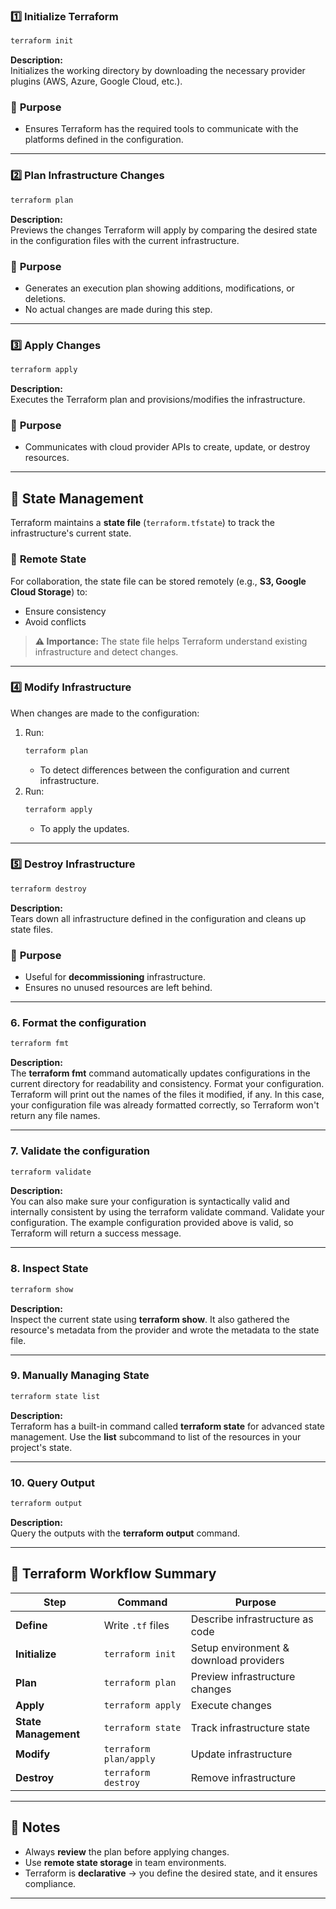 ### 1️⃣ **Initialize Terraform**
```bash
terraform init
```
**Description:**  
Initializes the working directory by downloading the necessary provider plugins (AWS, Azure, Google Cloud, etc.).  

### 🔹 **Purpose**
- Ensures Terraform has the required tools to communicate with the platforms defined in the configuration.

---

### 2️⃣ **Plan Infrastructure Changes**
```bash
terraform plan
```
**Description:**  
Previews the changes Terraform will apply by comparing the desired state in the configuration files with the current infrastructure.  

### 🔹 **Purpose**
- Generates an execution plan showing additions, modifications, or deletions.
- No actual changes are made during this step.

---

### 3️⃣ **Apply Changes**
```bash
terraform apply
```
**Description:**  
Executes the Terraform plan and provisions/modifies the infrastructure.  

### 🔹 **Purpose**
- Communicates with cloud provider APIs to create, update, or destroy resources.

---

## **📜 State Management**
Terraform maintains a **state file** (`terraform.tfstate`) to track the infrastructure's current state.

### 🔹 **Remote State**
For collaboration, the state file can be stored remotely (e.g., **S3, Google Cloud Storage**) to:
- Ensure consistency
- Avoid conflicts  

> **⚠️ Importance:** The state file helps Terraform understand existing infrastructure and detect changes.

---

### 4️⃣ **Modify Infrastructure**
When changes are made to the configuration:
1. Run:
   ```bash
   terraform plan
   ```
   - To detect differences between the configuration and current infrastructure.
2. Run:
   ```bash
   terraform apply
   ```
   - To apply the updates.

---

### 5️⃣ **Destroy Infrastructure**
```bash
terraform destroy
```
**Description:**  
Tears down all infrastructure defined in the configuration and cleans up state files.

### 🔹 **Purpose**
- Useful for **decommissioning** infrastructure.
- Ensures no unused resources are left behind.

---

### 6. **Format the configuration**
```bash
terraform fmt
```
**Description:**  
The **terraform fmt** command automatically updates configurations in the current directory for readability and consistency. Format your configuration. Terraform will print out the names of the files it modified, if any. In this case, your configuration file was already formatted correctly, so Terraform won't return any file names.

---

### 7. **Validate the configuration**
```bash
terraform validate
```
**Description:**  
You can also make sure your configuration is syntactically valid and internally consistent by using the terraform validate command. Validate your configuration. The example configuration provided above is valid, so Terraform will return a success message.

---

### 8. **Inspect State**
```bash
terraform show
```
**Description:**  
Inspect the current state using **terraform show**. It also gathered the resource's metadata from the provider and wrote the metadata to the state file.

---

### 9. **Manually Managing State**
```bash
terraform state list
```
**Description:**  
Terraform has a built-in command called **terraform state** for advanced state management. Use the **list** subcommand to list of the resources in your project's state.

---

### 10. **Query Output**
```bash
terraform output
```
**Description:**  
Query the outputs with the **terraform output** command.

---

## **🔄 Terraform Workflow Summary**
| Step        | Command                | Purpose |
|------------|----------------------|---------|
| **Define** | Write `.tf` files | Describe infrastructure as code |
| **Initialize** | `terraform init` | Setup environment & download providers |
| **Plan** | `terraform plan` | Preview infrastructure changes |
| **Apply** | `terraform apply` | Execute changes |
| **State Management** | `terraform state` | Track infrastructure state |
| **Modify** | `terraform plan/apply` | Update infrastructure |
| **Destroy** | `terraform destroy` | Remove infrastructure |

---

## **📌 Notes**
- Always **review** the plan before applying changes.
- Use **remote state storage** in team environments.
- Terraform is **declarative** → you define the desired state, and it ensures compliance.

---
